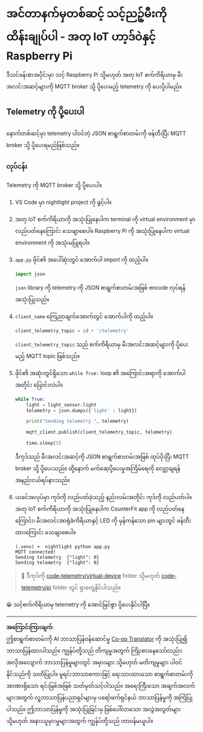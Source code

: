 <!--
CO_OP_TRANSLATOR_METADATA:
{
  "original_hash": "1226517aae5f5b6f904434670394c688",
  "translation_date": "2025-08-28T17:12:31+00:00",
  "source_file": "1-getting-started/lessons/4-connect-internet/single-board-computer-telemetry.md",
  "language_code": "my"
}
-->
# အင်တာနက်မှတစ်ဆင့် သင့်ညဉ့်မီးကို ထိန်းချုပ်ပါ - အတု IoT ဟာ့ဒ်ဝဲနှင့် Raspberry Pi

ဒီသင်ခန်းစာအပိုင်းမှာ သင့် Raspberry Pi သို့မဟုတ် အတု IoT စက်ကိရိယာမှ မီးအလင်းအဆင့်များကို MQTT broker သို့ ပို့ပေးမည့် telemetry ကို ပေးပို့ပါမည်။

## Telemetry ကို ပို့ပေးပါ

နောက်တစ်ဆင့်မှာ telemetry ပါဝင်တဲ့ JSON စာရွက်စာတမ်းကို ဖန်တီးပြီး MQTT broker သို့ ပို့ပေးရမည်ဖြစ်သည်။

### လုပ်ငန်း

Telemetry ကို MQTT broker သို့ ပို့ပေးပါ။

1. VS Code မှာ nightlight project ကို ဖွင့်ပါ။

1. အတု IoT စက်ကိရိယာကို အသုံးပြုနေပါက terminal ကို virtual environment မှာ လည်ပတ်နေကြောင်း သေချာစေပါ။ Raspberry Pi ကို အသုံးပြုနေပါက virtual environment ကို အသုံးမပြုရပါ။

1. `app.py` ဖိုင်၏ အပေါ်ဆုံးတွင် အောက်ပါ import ကို ထည့်ပါ။

    ```python
    import json
    ```

    `json` library ကို telemetry ကို JSON စာရွက်စာတမ်းအဖြစ် encode လုပ်ရန် အသုံးပြုသည်။

1. `client_name` ကြေညာချက်အောက်တွင် အောက်ပါကို ထည့်ပါ။

    ```python
    client_telemetry_topic = id + '/telemetry'
    ```

    `client_telemetry_topic` သည် စက်ကိရိယာမှ မီးအလင်းအဆင့်များကို ပို့ပေးမည့် MQTT topic ဖြစ်သည်။

1. ဖိုင်၏ အဆုံးတွင်ရှိသော `while True:` loop ၏ အကြောင်းအရာကို အောက်ပါအတိုင်း ပြောင်းလဲပါ။

    ```python
    while True:
        light = light_sensor.light
        telemetry = json.dumps({'light' : light})

        print("Sending telemetry ", telemetry)
    
        mqtt_client.publish(client_telemetry_topic, telemetry)
    
        time.sleep(5)
    ```

    ဒီကုဒ်သည် မီးအလင်းအဆင့်ကို JSON စာရွက်စာတမ်းအဖြစ် ထုပ်ပိုးပြီး MQTT broker သို့ ပို့ပေးသည်။ ထို့နောက် မက်ဆေ့ပို့ပေးမှုအကြိမ်ရေကို လျှော့ချရန် အနည်းငယ်ရပ်နားသည်။

1. ယခင်အလုပ်မှာ ကုဒ်ကို လည်ပတ်ခဲ့သည့် နည်းလမ်းအတိုင်း ကုဒ်ကို လည်ပတ်ပါ။ အတု IoT စက်ကိရိယာကို အသုံးပြုနေပါက CounterFit app ကို လည်ပတ်နေကြောင်း၊ မီးအလင်းအာရုံခံကိရိယာနှင့် LED ကို မှန်ကန်သော pin များတွင် ဖန်တီးထားကြောင်း သေချာစေပါ။

    ```output
    (.venv) ➜  nightlight python app.py 
    MQTT connected!
    Sending telemetry  {"light": 0}
    Sending telemetry  {"light": 0}
    ```

> 💁 ဒီကုဒ်ကို [code-telemetry/virtual-device](../../../../../1-getting-started/lessons/4-connect-internet/code-telemetry/virtual-device) folder သို့မဟုတ် [code-telemetry/pi](../../../../../1-getting-started/lessons/4-connect-internet/code-telemetry/pi) folder တွင် ရှာတွေ့နိုင်ပါသည်။

😀 သင့်စက်ကိရိယာမှ telemetry ကို အောင်မြင်စွာ ပို့ပေးနိုင်ပါပြီ။

---

**အကြောင်းကြားချက်**:  
ဤစာရွက်စာတမ်းကို AI ဘာသာပြန်ဝန်ဆောင်မှု [Co-op Translator](https://github.com/Azure/co-op-translator) ကို အသုံးပြု၍ ဘာသာပြန်ထားပါသည်။ ကျွန်ုပ်တို့သည် တိကျမှုအတွက် ကြိုးစားနေသော်လည်း၊ အလိုအလျောက် ဘာသာပြန်မှုများတွင် အမှားများ သို့မဟုတ် မတိကျမှုများ ပါဝင်နိုင်သည်ကို သတိပြုပါ။ မူရင်းဘာသာစကားဖြင့် ရေးသားထားသော စာရွက်စာတမ်းကို အာဏာရှိသော ရင်းမြစ်အဖြစ် သတ်မှတ်သင့်ပါသည်။ အရေးကြီးသော အချက်အလက်များအတွက် လူ့ဘာသာပြန်ပညာရှင်များမှ ပရော်ဖက်ရှင်နယ် ဘာသာပြန်မှုကို အကြံပြုပါသည်။ ဤဘာသာပြန်မှုကို အသုံးပြုခြင်းမှ ဖြစ်ပေါ်လာသော အလွဲအလွတ်များ သို့မဟုတ် အနားယူမှားမှုများအတွက် ကျွန်ုပ်တို့သည် တာဝန်မယူပါ။